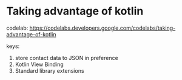 # Taking advantage of kotlin
codelab: https://codelabs.developers.google.com/codelabs/taking-advantage-of-kotlin

keys:
1) store contact data to JSON in preference
2) Kotlin View Binding
3) Standard library extensions

